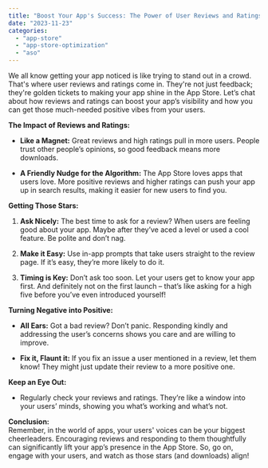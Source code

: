 ```yaml
---
title: "Boost Your App's Success: The Power of User Reviews and Ratings"
date: "2023-11-23"
categories: 
  - "app-store"
  - "app-store-optimization"
  - "aso"
---
```


We all know getting your app noticed is like trying to stand out in a crowd. That's where user reviews and ratings come in. They're not just feedback; they're golden tickets to making your app shine in the App Store. Let’s chat about how reviews and ratings can boost your app’s visibility and how you can get those much-needed positive vibes from your users.

**The Impact of Reviews and Ratings:**

- **Like a Magnet:** Great reviews and high ratings pull in more users. People trust other people’s opinions, so good feedback means more downloads.

- **A Friendly Nudge for the Algorithm:** The App Store loves apps that users love. More positive reviews and higher ratings can push your app up in search results, making it easier for new users to find you.

**Getting Those Stars:**

1. **Ask Nicely:** The best time to ask for a review? When users are feeling good about your app. Maybe after they’ve aced a level or used a cool feature. Be polite and don’t nag.

3. **Make it Easy:** Use in-app prompts that take users straight to the review page. If it’s easy, they’re more likely to do it.

5. **Timing is Key:** Don’t ask too soon. Let your users get to know your app first. And definitely not on the first launch – that’s like asking for a high five before you’ve even introduced yourself!

**Turning Negative into Positive:**

- **All Ears:** Got a bad review? Don’t panic. Responding kindly and addressing the user’s concerns shows you care and are willing to improve.

- **Fix it, Flaunt it:** If you fix an issue a user mentioned in a review, let them know! They might just update their review to a more positive one.

**Keep an Eye Out:**

- Regularly check your reviews and ratings. They’re like a window into your users’ minds, showing you what’s working and what’s not.

**Conclusion:**  
Remember, in the world of apps, your users' voices can be your biggest cheerleaders. Encouraging reviews and responding to them thoughtfully can significantly lift your app’s presence in the App Store. So, go on, engage with your users, and watch as those stars (and downloads) align!
